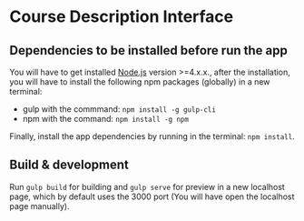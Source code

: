 # Course Description Interface

## Dependencies to be installed before run the app

You will have to get installed [Node.js](https://nodejs.org) version >=4.x.x., after the installation, you will have to install the following npm packages (globally) in a new terminal:

- gulp with the commmand: `npm install -g gulp-cli`
- npm with the command: `npm install -g npm`

Finally, install the app dependencies by running in the terminal: `npm install`.

## Build & development

Run `gulp build` for building and `gulp serve` for preview in a new localhost page, which by default uses the 3000 port (You will have open the localhost page manually).
